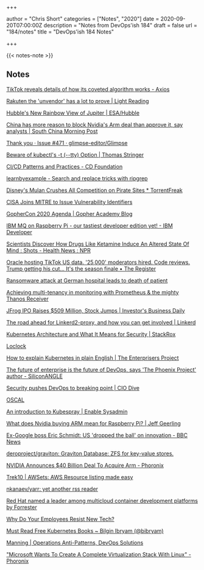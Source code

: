 +++

author = "Chris Short"
categories = ["Notes", "2020"]
date = 2020-09-20T07:00:00Z
description = "Notes from DevOps'ish 184"
draft = false
url = "184/notes"
title = "DevOps'ish 184 Notes"

+++

{{< notes-note >}}

## Notes

[TikTok reveals details of how its coveted algorithm works - Axios](https://www.axios.com/inside-tiktoks-killer-algorithm-52454fb2-6bab-405d-a407-31954ac1cf16.html?utm_source=Pointer&utm_campaign=13d6351f9b-ISSUE_205_COPY_01&utm_medium=email&utm_term=0_6ba2b83261-13d6351f9b-300312877)

[Rakuten the 'unvendor' has a lot to prove | Light Reading](https://www.lightreading.com/cloud-nativenfv/rakuten-unvendor-has-lot-to-prove/d/d-id/763998)

[Hubble's New Rainbow View of Jupiter | ESA/Hubble](https://www.spacetelescope.org/images/heic2017b/)

[China has more reason to block Nvidia's Arm deal than approve it, say analysts | South China Morning Post](https://www.scmp.com/tech/big-tech/article/3102030/china-has-more-reason-block-nvidias-arm-deal-approve-it-say-analysts)

[Thank you · Issue #471 · glimpse-editor/Glimpse](https://github.com/glimpse-editor/Glimpse/issues/471)

[Beware of kubectl's -t (--tty) Option | Thomas Stringer](https://trstringer.com/kubectl-tty-issues/)

[CI/CD Patterns and Practices - CD Foundation](https://cd.foundation/blog/2020/09/17/ci-cd-patterns-and-practices/)

[learnbyexample - Search and replace tricks with ripgrep](https://learnbyexample.github.io/substitution-with-ripgrep/)

[Disney's Mulan Crushes All Competition on Pirate Sites * TorrentFreak](https://torrentfreak.com/disneys-mulan-crushes-all-competition-on-pirate-sites-200917/)

[CISA Joins MITRE to Issue Vulnerability Identifiers](https://www.darkreading.com/vulnerabilities---threats/vulnerability-management/cisa-joins-mitre-to-issue-vulnerability-identifiers/d/d-id/1338930)

[GopherCon 2020 Agenda | Gopher Academy Blog](https://blog.gopheracademy.com/gophercon-2020-agenda/)

[IBM MQ on Raspberry Pi - our tastiest developer edition yet! - IBM Developer](https://developer.ibm.com/components/ibm-mq/blogs/ibm-mq-on-raspberry-pi-our-tastiest-developer-edition-yet/)

[Scientists Discover How Drugs Like Ketamine Induce An Altered State Of Mind : Shots - Health News : NPR](https://www.npr.org/sections/health-shots/2020/09/16/913565163/scientists-discover-way-to-induce-altered-state-of-mind-without-drugs)

[Oracle hosting TikTok US data. '25,000' moderators hired. Code reviews. Trump getting his cut... It's the season finale • The Register](https://www.theregister.com/2020/09/16/tiktok_oracle_trump/)

[Ransomware attack at German hospital leads to death of patient](https://www.bleepingcomputer.com/news/security/ransomware-attack-at-german-hospital-leads-to-death-of-patient/)

[Achieving multi-tenancy in monitoring with Prometheus & the mighty Thanos Receiver](https://www.infracloud.io/blogs/multi-tenancy-monitoring-thanos-receiver/)

[JFrog IPO Raises $509 Million, Stock Jumps | Investor's Business Daily](https://www.investors.com/news/technology/jfrog-ipo-raises-509-million-pricing-above-range/)

[The road ahead for Linkerd2-proxy, and how you can get involved | Linkerd](https://linkerd.io/2020/09/02/the-road-ahead-for-linkerd2-proxy/)

[Kubernetes Architecture and What It Means for Security | StackRox](https://www.stackrox.com/post/2020/09/kubernetes-architecture-and-what-it-means-for-security/)

[Loclock](https://www.ionstage.org/loclock/#QW1lcmljYS9OZXdfWW9yayxFdXJvcGUvTG9uZG9uLEFzaWEvVG9reW8)

[How to explain Kubernetes in plain English | The Enterprisers Project](https://enterprisersproject.com/article/2017/10/how-explain-kubernetes-plain-english)

[The future of enterprise is the future of DevOps, says 'The Phoenix Project' author - SiliconANGLE](https://siliconangle.com/2020/09/15/future-enterprise-future-devops-says-phoenix-project-author-datadriven2020/)

[Security pushes DevOps to breaking point | CIO Dive](https://www.ciodive.com/news/gartner-devops-security-risk-developers/585274/)

[OSCAL](https://pages.nist.gov/OSCAL/)

[An introduction to Kubespray | Enable Sysadmin](https://www.redhat.com/sysadmin/kubespray-deploy-kubernetes)

[What does Nvidia buying ARM mean for Raspberry Pi? | Jeff Geerling](https://www.jeffgeerling.com/blog/2020/what-does-nvidia-buying-arm-mean-raspberry-pi)

[Ex-Google boss Eric Schmidt: US 'dropped the ball' on innovation - BBC News](https://www.bbc.com/news/business-54100001)

[deroproject/graviton: Graviton Database: ZFS for key-value stores.](https://github.com/deroproject/graviton)

[NVIDIA Announces $40 Billion Deal To Acquire Arm - Phoronix](https://www.phoronix.com/scan.php?page=news_item&px=NVIDIA-Buying-Arm)

[Trek10 | AWSets: AWS Resource listing made easy](https://www.trek10.com/blog/awsets-aws-resource-listing-made-easy)

[nkanaev/yarr: yet another rss reader](https://github.com/nkanaev/yarr)

[Red Hat named a leader among multicloud container development platforms by Forrester](https://www.redhat.com/en/resources/forrester-wave-multicloud-container-platform-analyst-material)

[Why Do Your Employees Resist New Tech?](https://hbr.org/2020/08/why-do-your-employees-resist-new-tech?utm_medium=email&utm_source=newsletter_monthly&utm_campaign=technology_activesubs&utm_content=signinnudge&deliveryName=DM96385)

[Must Read Free Kubernetes Books ~ Bilgin Ibryam (@bibryam)](http://www.ofbizian.com/2020/09/must-read-free-kubernetes-books.html)

[Manning | Operations Anti-Patterns, DevOps Solutions](https://www.manning.com/books/operations-anti-patterns-devops-solutions)

["Microsoft Wants To Create A Complete Virtualization Stack With Linux" - Phoronix](https://www.phoronix.com/scan.php?page=news_item&px=Microsoft-Linux-Root-Partition)